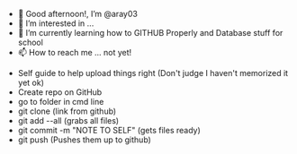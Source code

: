 - 👋 Good afternoon!, I’m @aray03
- 👀 I’m interested in ...
- 🌱 I’m currently learning how to GITHUB Properly and Database stuff for school
- 📫 How to reach me ... not yet!

<!---
aray03/aray03 is a ✨ special ✨ repository because its `README.md` (this file) appears on your GitHub profile.
You can click the Preview link to take a look at your changes.
--->

- Self guide to help upload things right (Don't judge I haven't memorized it yet ok)
- Create repo on GitHub
- go to folder in cmd line
- git clone (link from github)
- git add --all                (grabs all files)
- git commit -m "NOTE TO SELF" (gets files ready)
- git push                      (Pushes them up to github)

